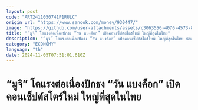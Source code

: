 ```yaml
---
layout: post
code: "ART2411050741P1RULC"
origin_url: "https://www.sanook.com/money/930447/"
image: "https://github.com/user-attachments/assets/c3063556-4076-4573-894b-fda29a2e0fb3"
title: "“มูจิ” โตแรงต่อเนื่องปักธง “วัน แบงค็อก” เปิดคอนเซ็ปต์สโตร์ใหม่ ใหญ่ที่สุดในไทย"
description: "“มูจิ” โตแรงต่อเนื่องปักธง “วัน แบงค็อก” เปิดคอนเซ็ปต์สโตร์ใหม่ ใหญ่ที่สุดในไทย นำเสนอประสบการณ์ช้อปปิ้งรูปแบบใหม่ ที่เทียบเท่าสาขาในญี่ปุ่น"
category: "ECONOMY"
language: "th"
date: 2024-11-05T07:51:01.610Z
---
```


# “มูจิ” โตแรงต่อเนื่องปักธง “วัน แบงค็อก” เปิดคอนเซ็ปต์สโตร์ใหม่ ใหญ่ที่สุดในไทย